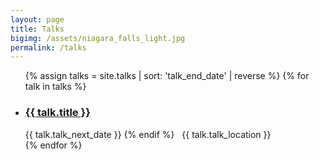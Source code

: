```yaml
---
layout: page
title: Talks
bigimg: /assets/niagara_falls_light.jpg
permalink: /talks
---
```


<ul class="fa-ul">
{% assign talks = site.talks | sort: 'talk_end_date' | reverse %}
{% for talk in talks %}
  <li>
    <h3><i class="fa-li fa fa-graduation-cap"></i><a href="{{ talk.url }}">{{ talk.title }}</a></h3>
      <i class="fa fa-calendar"></i> {{ talk.talk_next_date }}
    {% endif %}
          &nbsp;
          <i class="fa fa-map-marker"></i> {{ talk.talk_location }}
  </li>
{% endfor %}
</ul>
